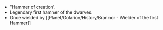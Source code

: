 - "Hammer of creation". 
- Legendary first hammer of the dwarves. 
- Once wielded by [[Planet/Golarion/History/Branmor - Wielder of the first Hammer]]